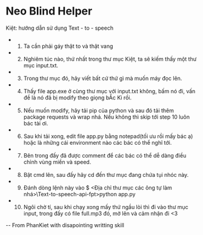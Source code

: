 # Neo Blind Helper
Kiệt: hướng dẫn sử dụng Text - to - speech
- 1. Ta cần phải gáy thật to và thật vang
- 2. Nghiêm túc nào, thứ nhất trong thư mục Kiệt, ta sẽ kiếm thấy một thư mục input.txt.
- 3. Trong thư mục đó, hãy viết bất cứ thứ gì mà muốn máy đọc lên.
- 4. Thấy file app.exe ở cùng thư mục với input.txt không, bấm nó đi, vấn đề là nó đã bị modify theo giọng bẮc Kì rồi.
- 5. Nếu muốn modify, hãy tải pip của python và sau đó tải thêm package requests và wrap nhá. Nếu không thì skip tới step 10 luôn bác tài ơi.
- 6. Sau khi tải xong, edit file app.py bằng notepad(tối ưu rồi mấy bác ạ) hoặc là những cái environment nào các bác có thể nghĩ tới.
- 7. Bên trong đấy đã được comment để các bác có thể dễ dàng điều chỉnh vùng miền và speed.
- 8. Bật cmd lên, sau đấy hãy cd đến thư mục đang chứa tụi nhóc này.
- 9. Đánh dòng lệnh này vào $ <Địa chỉ thư mục các ông tự làm nhá>\Text-to-speech-api-fpt>python app.py
- 10. Ngôi chờ tí, sau khi chạy xong mấy thứ ngầu lòi thì đi vào thư mục input, trong đấy có file full.mp3 đó, mở lên và cảm nhận đi <3

-- From PhanKiet with disapointing writting skill
